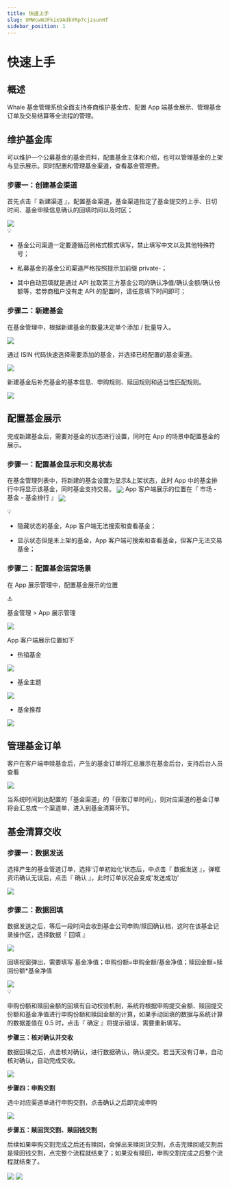 ```yaml
---
title: 快速上手
slug: UMWcwWJFkix9AdkVRp7cjzsunHf
sidebar_position: 1
---
```



# 快速上手

## 概述

Whale 基金管理系统全面支持券商维护基金库、配置 App 端基金展示、管理基金订单及交易结算等全流程的管理。

## 维护基金库

可以维护一个公募基金的基金资料，配置基金主体和介绍，也可以管理基金的上架与显示展示。同时配置和管理基金渠道，查看基金管理费。

### <b>步骤一：创建基金渠道</b>

首先点击『 新建渠道 』，配置基金渠道，基金渠道指定了基金提交的上手、日切时间、基金申赎信息确认的回填时间以及时区；

<img src="/assets/NcS0b7TvBoRj9fxDAg2crCxUnGd.png" src-width="3252" src-height="1708" align="center"/>

<div class="callout callout-bg-3 callout-border-3">
<div class='callout-emoji'>💡</div>
<ul>
<li><p>基金公司渠道一定要遵循范例格式模式填写，禁止填写中文以及其他特殊符号；</p>
</li>
<li><p>私募基金的基金公司渠道严格按照提示加前缀 private-；</p>
</li>
<li><p>其中自动回填就是通过 API 拉取第三方基金公司的确认净值/确认金额/确认份额等，若劵商租户没有走 API 的配置时，请任意填下时间即可；</p>
</li>
</ul>
</div>

### <b>步骤二：新建基金</b>

在基金管理中，根据新建基金的数量决定单个添加 / 批量导入。

<img src="/assets/BkQ7biLKBopMHxxfvBac0bg1n1g.png" src-width="3220" src-height="1714" align="center"/>

通过 ISIN 代码快速选择需要添加的基金，并选择已经配置的基金渠道。

<img src="/assets/Bnitb3hUzoNhAyx91F0cUIjrn1e.png" src-width="3232" src-height="1714" align="center"/>

新建基金后补充基金的基本信息、申购规则、赎回规则和适当性匹配规则。

<img src="/assets/G9mabDRtfoNjyZxvBkEcn75vnIS.png" src-width="3248" src-height="1720" align="center"/>

## 配置基金展示

完成新建基金后，需要对基金的状态进行设置，同时在 App 的场景中配置基金的展示。

### <b>步骤一：配置基金显示和交易状态</b>

在基金管理列表中，将新建的基金设置为显示&上架状态，此时 App 中的基金排行中将显示该基金，同时基金支持交易。
<img src="/assets/IEWTbgafhoFICMxdLrOc6llTnPF.png" src-width="3234" src-height="1716" align="center"/>
App 客户端展示的位置在『 市场 - 基金 - 基金排行 』
<img src="/assets/WCmsbhUTfo1q52xlMAQc5dfGnYc.png" src-width="696" src-height="1206" align="center"/>

<div class="callout callout-bg-3 callout-border-3">
<div class='callout-emoji'>💡</div>
<ul>
<li><p>隐藏状态的基金，App 客户端无法搜索和查看基金；</p>
</li>
<li><p>显示状态但是未上架的基金，App 客户端可搜索和查看基金，但客户无法交易基金；</p>
</li>
</ul>
</div>

### <b>步骤二：配置基金运营场景</b>

在 App 展示管理中，配置基金展示的位置

<div class="callout callout-bg-6 callout-border-6">
<div class='callout-emoji'>⚓</div>
<p>基金管理 &gt; App 展示管理</p>
</div>

<img src="/assets/VBihbyFgwo6mfux5iAecDj0FnSf.png" src-width="3238" src-height="1756" align="center"/>

App 客户端展示位置如下
<div class="flex gap-3 columns-3" column-size="3">
<div class="w-[33%]" width-ratio="33">
<ul>
<li>热销基金</li>
</ul>
<img src="/assets/EzpMbLSoio7Tkgxge1Bc4mKynih.png" src-width="958" src-height="1722" align="center"/>

</div>
<div class="w-[33%]" width-ratio="33">
<ul>
<li>基金主题</li>
</ul>
<img src="/assets/EfUabfsm9oO724xyIXpcXeP1n2g.png" src-width="686" src-height="1482" align="center"/>
</div>
<div class="w-[33%]" width-ratio="33">
<ul>
<li>基金推荐</li>
</ul>
<img src="/assets/QW2qbmLSAodGmHxUXdlcObbFnId.png" src-width="830" src-height="1756" align="center"/>

</div>
</div>

## 管理基金订单

客户在客户端申赎基金后，产生的基金订单将汇总展示在基金后台，支持后台人员查看

<img src="/assets/Nl7vbeNcToj2BmxX3dBczdGenvb.png" src-width="1280" src-height="746" align="center"/>

当系统时间到达配置的「基金渠道」的「获取订单时间」，则对应渠道的基金订单将会汇总成一个渠道单，进入到基金清算环节。

## 基金清算交收

### <b>步骤一：数据发送</b>

选择产生的基金管道订单，选择‘订单初始化’状态后，中点击『 数据发送 』，弹框资讯确认无误后，点击『 确认 』，此时订单状况会变成'发送成功'

<img src="/assets/GmKtb7dEBo1zgBxH5zKcVMPenBd.png" src-width="1280" src-height="749" align="center"/>

### <b>步骤二：数据回填</b>

数据发送之后，等后一段时间会收到基金公司申购/赎回确认档，这时在该基金记录操作区，选择数据『 回填 』

<img src="/assets/EIKUbY85Vojlpyx64Axcc6wznuf.png" src-width="1280" src-height="681" align="center"/>

回填视窗弹出，需要填写 基金净值；申购份额=申购金额/基金净值；赎回金额=赎回份额*基金净值

<img src="/assets/JL00bmM6zoAXPAxkFGRckiwpn2b.png" src-width="1280" src-height="734" align="center"/>

<div class="callout callout-bg-3 callout-border-3">
<div class='callout-emoji'>💡</div>
<p>申购份额和赎回金额的回填有自动校验机制，系统将根据申购提交金额、赎回提交份额和基金净值进行申购份额和赎回金额的计算，如果手动回填的数据与系统计算的数据差值在 0.5 时，点击『 确定 』将提示错误，需要重新填写。</p>
</div>

<b>步骤三：核对确认并交收</b>

数据回填之后，点击核对确认，进行数据确认，确认提交。若当天没有订单，自动核对确认，自动完成交收。

<img src="/assets/GDnUbvmGIopJhdxFfnjcuKBZndx.png" src-width="1280" src-height="546" align="center"/>

<b>步骤四：申购交割</b>

选中对应渠道单进行申购交割，点击确认之后即完成申购

<img src="/assets/LTVxbaiHTo7JLBxHhsuc7GaMnvb.png" src-width="1280" src-height="643" align="center"/>

<b>步骤五：赎回货交割、赎回钱交割</b>

后续如果申购交割完成之后还有赎回，会弹出来赎回货交割，点击完赎回或交割后是赎回钱交割，点完整个流程就结束了；如果没有赎回，申购交割完成之后整个流程就结束了。

<img src="/assets/UTKIbmaeuoc6Dwxskrhct9uInjc.png" src-width="1280" src-height="633" align="center"/>

<img src="/assets/TxSPbvr2voBd3Fxrpp7cZ2vCnCf.png" src-width="1280" src-height="628" align="center"/>

